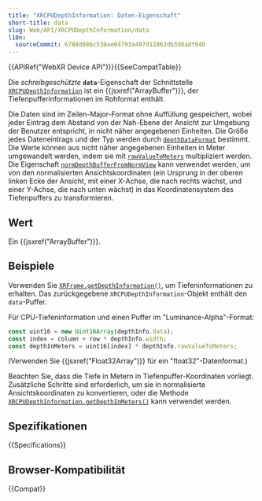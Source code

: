 ```yaml
---
title: "XRCPUDepthInformation: Daten-Eigenschaft"
short-title: data
slug: Web/API/XRCPUDepthInformation/data
l10n:
  sourceCommit: 6788d086c530ae04793a497d12863db3d8adf040
---
```


{{APIRef("WebXR Device API")}}{{SeeCompatTable}}

Die _schreibgeschützte_ **`data`**-Eigenschaft der Schnittstelle [`XRCPUDepthInformation`](/de/docs/Web/API/XRCPUDepthInformation) ist ein {{jsxref("ArrayBuffer")}}, der Tiefenpufferinformationen im Rohformat enthält.

Die Daten sind im Zeilen-Major-Format ohne Auffüllung gespeichert, wobei jeder Eintrag dem Abstand von der Nah-Ebene der Ansicht zur Umgebung der Benutzer entspricht, in nicht näher angegebenen Einheiten. Die Größe jedes Dateneintrags und der Typ werden durch [`depthDataFormat`](/de/docs/Web/API/XRSession/depthDataFormat) bestimmt. Die Werte können aus nicht näher angegebenen Einheiten in Meter umgewandelt werden, indem sie mit [`rawValueToMeters`](/de/docs/Web/API/XRDepthInformation/rawValueToMeters) multipliziert werden. Die Eigenschaft [`normDepthBufferFromNormView`](/de/docs/Web/API/XRDepthInformation/normDepthBufferFromNormView) kann verwendet werden, um von den normalisierten Ansichtskoordinaten (ein Ursprung in der oberen linken Ecke der Ansicht, mit einer X-Achse, die nach rechts wächst, und einer Y-Achse, die nach unten wächst) in das Koordinatensystem des Tiefenpuffers zu transformieren.

## Wert

Ein {{jsxref("ArrayBuffer")}}.

## Beispiele

Verwenden Sie [`XRFrame.getDepthInformation()`](/de/docs/Web/API/XRFrame/getDepthInformation), um Tiefeninformationen zu erhalten. Das zurückgegebene `XRCPUDepthInformation`-Objekt enthält den `data`-Puffer.

Für CPU-Tiefeninformation und einen Puffer im "Luminance-Alpha"-Format:

```js
const uint16 = new Uint16Array(depthInfo.data);
const index = column + row * depthInfo.width;
const depthInMeters = uint16[index] * depthInfo.rawValueToMeters;
```

(Verwenden Sie {{jsxref("Float32Array")}} für ein "float32"-Datenformat.)

Beachten Sie, dass die Tiefe in Metern in Tiefenpuffer-Koordinaten vorliegt. Zusätzliche Schritte sind erforderlich, um sie in normalisierte Ansichtskoordinaten zu konvertieren, oder die Methode [`XRCPUDepthInformation.getDepthInMeters()`](/de/docs/Web/API/XRCPUDepthInformation/getDepthInMeters) kann verwendet werden.

## Spezifikationen

{{Specifications}}

## Browser-Kompatibilität

{{Compat}}
